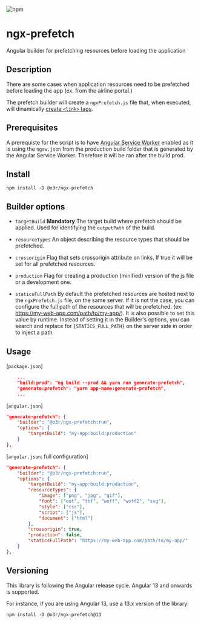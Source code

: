 ![npm](https://img.shields.io/npm/dw/@o3r/ngx-prefetch?color=8B8000)

# ngx-prefetch
Angular builder for prefetching resources before loading the application

## Description
There are some cases when application resources need to be prefetched before loading the app (ex. from the airline portal.)

The prefetch builder will create a `ngxPrefetch.js` file that, when executed, will dinamically [create `<link>` tags](https://developer.mozilla.org/en-US/docs/Web/HTTP/Link_prefetching_FAQ).

## Prerequisites
A prerequiste for the script is to have [Angular Service Worker](https://angular.io/guide/service-worker-intro) enabled as it is using the `ngsw.json` from the production build  folder that is generated by the Angular Service Worker. Therefore it will be ran after the build prod.

## Install

```shell
npm install -D @o3r/ngx-prefetch
```

## Builder options
  - `targetBuild` **Mandatory** The target build where prefetch should be applied. Used for identifying the `outputPath` of the build.

  - `resourceTypes` An object describing the resource types that should be prefetched.

  - `crossorigin` Flag that sets crossorigin attribute on links. If true it will be set for all prefetched resources.

  - `production` Flag for creating a production (minified) version of the js file or a development one.

  - `staticsFullPath` By default the prefetched resources are hosted next to the `ngxPrefetch.js` file, on the same server. If it is not the case, you can configure the full path of the resources that will be prefetched. (ex: https://my-web-app.com/path/to/my-app/). It is also possible to set this value by runtime. Instead of setting it in the Builder's options, you can search and replace for `{STATICS_FULL_PATH}` on the server side in order to inject a path.
## Usage

[`package.json`]

```json
    ...
    "build:prod": "ng build --prod && yarn run generate:prefetch",
    "generate:prefetch": "yarn app-name:generate-prefetch",
    ...
```

[`angular.json`]

```json
"generate-prefetch": {
    "builder": "@o3r/ngx-prefetch:run",
    "options": {
        "targetBuild": "my-app:build:production"
    }
},
```

[`angular.json`: full configuration]

```json
"generate-prefetch": {
    "builder": "@o3r/ngx-prefetch:run",
    "options": {
        "targetBuild": "my-app:build:production",
        "resourceTypes": {
            "image": ["png", "jpg", "gif"],
            "font": ["eot", "ttf", "woff", "woff2", "svg"],
            "style": ["css"],
            "script": ["js"],
            "document": ["html"]
        },
        "crossorigin": true,
        "production": false,
        "staticsFullPath": "https://my-web-app.com/path/to/my-app/"
    }
},
```

## Versioning 

This library is following the Angular release cycle. Angular 13 and onwards is supported.

For instance, if you are using Angular 13, use a 13.x version of the library:

```shell
npm install -D @o3r/ngx-prefetch@13
```
